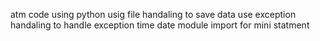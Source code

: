 atm code using python
usig file handaling to save data
use exception handaling to handle exception
time date module import for mini statment
